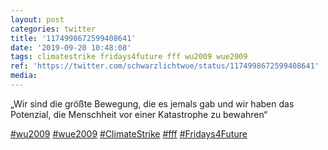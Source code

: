 ```yaml
---
layout: post
categories: twitter
title: '1174998672599408641'
date: '2019-09-20 10:48:08'
tags: climatestrike fridays4future fff wu2009 wue2009
ref: 'https://twitter.com/schwarzlichtwue/status/1174998672599408641'
media:
---
```

„Wir sind die größte Bewegung, die es jemals gab und wir haben das Potenzial, die Menschheit vor einer Katastrophe zu bewahren“

[#wu2009](/t/wu2009) [#wue2009](/t/wue2009) [#ClimateStrike](/t/climatestrike) [#fff](/t/fff) [#Fridays4Future](/t/fridays4future) 

